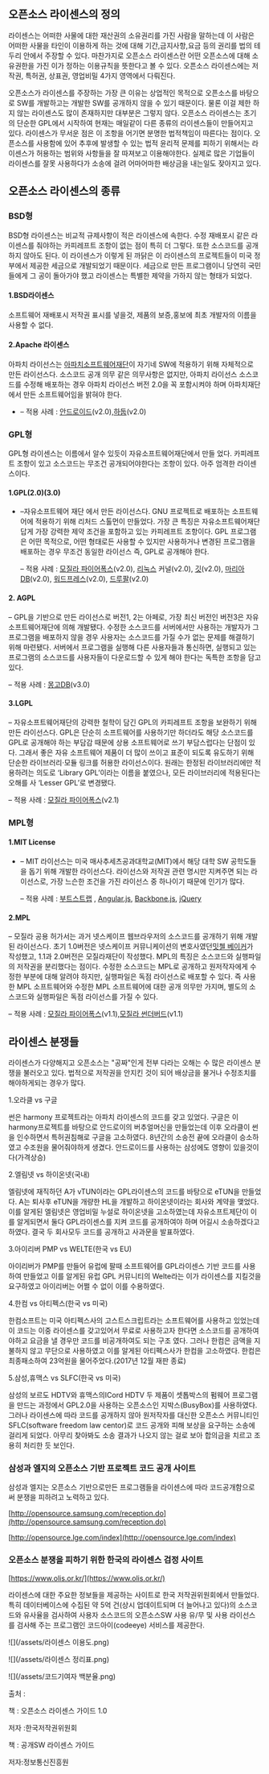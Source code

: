 ## 오픈소스 라이센스의 정의

라이센스는 어떠한 사물에 대한 재산권의 소유권리를 가진 사람을 말하는데 이 사람은 어떠한 사물을 타인이 이용하게 하는 것에 대해 기간,금지사항,요금 등의 권리를 법의 테두리 안에서 주장할 수 있다. 마찬가지로 오픈소스 라이센스란 어떤 오픈소스에 대해 소유권한을 가진 이가 정하는 이용규칙을 뜻한다고 볼 수 있다. 오픈소스 라이센스에는 저작권, 특허권, 상표권, 영업비밀 4가지 영역에서 다뤄진다.

오픈소스가 라이센스를 주장하는 가장 큰 이유는 상업적인 목적으로 오픈소스를 바탕으로 SW를 개발하고는 개발한 SW를 공개하지 않을 수 있기 때문이다. 물론 이걸 제한 하지 않는 라이센스도 많이 존재하지만 대부분은 그렇지 않다. 오픈소스 라이센스는 초기의 단순한 GPL에서 시작하여 현재는 매일같이 다른 종류의 라이센스들이 만들어지고 있다. 라이센스가 무서운 점은 이 조항을 어기면 분명한 법적책임이 따른다는 점이다. 오픈소스를 사용함에 있어 추후에 발생할 수 있는 법적 윤리적 문제를 피하기 위해서는 라이센스가 허용하는 범위와 사항들을 잘 따져보고 이용해야한다. 실제로 많은 기업들이 라이센스를 잘못 사용하다가 소송에 걸려 어마어마한 배상금을 내는일도 잦아지고 있다.

## 오픈소스 라이센스의 종류

### BSD형

BSD형 라이센스는 비교적 규제사항이 적은 라이센스에 속한다. 수정 재배포시 같은 라이센스를 줘야하는 카피레프트 조항이 없는 점이 특히 더 그렇다. 또한 소스코드를 공개하지 않아도 된다. 이 라이센스가 이렇게 된 까닭은 이 라이센스의 프로젝트들이 미국 정부에서 제공한 세금으로 개발되었기 때문이다. 세금으로 만든 프로그램이니 당연히 국민들에게 그 공이 돌아가야 했고 라이센스는 특별한 제약을 가하지 않는 형태가 되었다.

#### 1.BSD라이센스

소프트웨어 재배포시 저작권 표시를 넣을것, 제품의 보증,홍보에 최초 개발자의 이름을 사용할 수 없다.

#### 2.Apache 라이센스

아파치 라이선스는 [아파치소프트웨어재단](https://ko.wikipedia.org/wiki/아파치_소프트웨어_재단)이 자기네 SW에 적용하기 위해 자체적으로 만든 라이선스다. 소스코드 공개 의무 같은 의무사항은 없지만, 아파치 라이선스 소스코드를 수정해 배포하는 경우 아파치 라이선스 버전 2.0을 꼭 포함시켜야 하며 아파치재단에서 만든 소프트웨어임을 밝혀야 한다.

* – 적용 사례 : [안드로이드](http://source.android.com/)\(v2.0\),[하둡](http://hadoop.apache.org/)\(v2.0\)

### GPL형

GPL형 라이센스는 이름에서 알수 있듯이 자유소프트웨어재단에서 만들 었다. 카피레프트 조항이 있고 소스코드는 무조건 공개되어야한다는 조항이 있다. 아주 엄격한 라이센스이다.

#### 1.GPL\(2.0\)\(3.0\)

* –자유소프트웨어 재단 에서 만든 라이선스다. GNU 프로젝트로 배포하는 소프트웨어에 적용하기 위해 리처드 스톨먼이 만들었다. 가장 큰 특징은 자유소프트웨어재단답게 가장 강력한 제약 조건을 포함하고 있는 카피레프트 조항이다. GPL 프로그램은 어떤 목적으로, 어떤 형태로든 사용할 수 있지만 사용하거나 변경된 프로그램을 배포하는 경우 무조건 동일한 라이선스 즉, GPL로 공개해야 한다.

  – 적용 사례 : [모질라 파이어폭스](http://www.mozilla.or.kr/ko/firefox/)\(v2.0\), [리눅스](http://www.bloter.net/archives/www.linux.org/) 커널\(v2.0\), [깃](http://git-scm.com/)\(v2.0\), [마리아DB](https://mariadb.org/)\(v2.0\), [워드프레스](http://wordpress.org/)\(v2.0\), [드루팔](http://drupal.org/)\(v2.0\)

#### 2. AGPL

– GPL을 기반으로 만든 라이선스로 버전1, 2는 아페로, 가장 최신 버전인 버전3은 자유소프트웨어재단에 의해 개발됐다. 수정한 소스코드를 서버에서만 사용하는 개발자가 그 프로그램을 배포하지 않을 경우 사용자는 소스코드를 가질 수가 없는 문제를 해결하기 위해 마련됐다. 서버에서 프로그램을 실행해 다른 사용자들과 통신하면, 실행되고 있는 프로그램의 소스코드를 사용자들이 다운로드할 수 있게 해야 한다는 독특한 조항을 담고 있다.

– 적용 사례 : [몽고DB](http://www.mongodb.org/)\(v3.0\)

#### 3.LGPL

– 자유소프트웨어재단의 강력한 철학이 담긴 GPL의 카피레프트 조항을 보완하기 위해 만든 라이선스다. GPL은 단순히 소프트웨어를 사용하기만 하더라도 해당 소스코드를 GPL로 공개해야 하는 부담감 때문에 상용 소프트웨어로 쓰기 부담스럽다는 단점이 있다. 그래서 좋은 자유 소프트웨어 제품이 더 많이 쓰이고 표준이 되도록 유도하기 위해 단순한 라이브러리·모듈 링크를 허용한 라이선스이다. 원래는 한정된 라이브러리에만 적용하려는 의도로 ‘Library GPL’이라는 이름을 붙였으나, 모든 라이브러리에 적용된다는 오해를 사 ‘Lesser GPL’로 변경됐다.

– 적용 사례 : [모질라 파이어폭스](http://www.mozilla.or.kr/ko/firefox/)\(v2.1\)

### MPL형

#### 1.MIT License

* – MIT 라이선스는 미국 매사추세츠공과대학교\(MIT\)에서 해당 대학 SW 공학도들을 돕기 위해 개발한 라이선스다. 라이선스와 저작권 관련 명시만 지켜주면 되는 라이선스로, 가장 느슨한 조건을 가진 라이선스 중 하나이기 때문에 인기가 많다.

  – 적용 사례 : [부트스트랩](http://getbootstrap.com/) , [Angular.js](https://angularjs.org/), [Backbone.js](http://backbonejs.org/), [jQuery](http://jquery.com/)

#### 2.MPL

– 모질라 공용 허가서는 과거 넷스케이프 웹브라우저의 소스코드를 공개하기 위해 개발된 라이선스다. 초기 1.0버전은 넷스케이프 커뮤니케이션의 변호사였던[밋첼 베이커](https://en.wikipedia.org/wiki/Mitchell_Baker)가 작성했고, 1.1과 2.0버전은 모질라재단이 작성했다. MPL의 특징은 소스코드와 실행파일의 저작권을 분리했다는 점이다. 수정한 소스코드는 MPL로 공개하고 원저작자에게 수정한 부분에 대해 알려야 하지만, 실행파일은 독점 라이선스로 배포할 수 있다. 즉 사용한 MPL 소프트웨어와 수정한 MPL 소프트웨어에 대한 공개 의무만 가지며, 별도의 소스코드와 실행파일은 독점 라이선스를 가질 수 있다.

– 적용 사례 : [모질라 파이어폭스](http://www.mozilla.or.kr/ko/firefox/)\(v1.1\),[모질라 썬더버드](https://www.mozilla.org/ko/thunderbird/)\(v1.1\)

## 라이센스 분쟁들

라이센스가 다양해지고 오픈소스는 "공짜"인게 전부 다라는 오해는 수 많은 라이센스 분쟁을 불러오고 있다. 법적으로 저작권을 안지킨 것이 되어 배상금을 물거나 수정조치를 해야하게되는 경우가 많다.

1.오라클 vs 구글

썬은 harmony 프로젝트라는 아파치 라이센스의 코드를 갖고 있었다. 구글은 이 harmony프로젝트를 바탕으로 안드로이의 버추얼머신을 만들었는데 이후 오라클이 썬을 인수하면서 특허권침해로 구글을 고소하였다. 8년간의 소송전 끝에 오라클이 승소하였고 수조원을 물어줘야하게 생겼다. 안드로이드를 사용하는 삼성에도 영향이 있을것이다\(가격상승\)

2.엘림넷 vs 하이온넷\(국내\)

엘림넷에 재직하던 A가 vTUN이라는 GPL라이센스의 코드를 바탕으로 eTUN을 만들었다. A는 퇴사후 eTUN을 개량한 HL을 개발하고 하이온넷이라는 회사와 계약을 맺었다. 이를 알게된 엘림넷은 영업비밀 누설로 하이온넷을 고소하였는데 자유소프트제단이 이를 알게되면서 둘다 GPL라이센스를 지켜 코드를 공개하여야 하며 어길시 소송하겠다고 하였다. 결국 두 회사모두 코드를 공개하고 사과문을 발표하였다.

3.아이리버 PMP vs WELTE\(한국 vs EU\)

아이리버가 PMP를 만들어 유럽에 팔때 소프트웨어를 GPL라이센스 기반 코드를 사용하여 만들었고 이를 알게된 유럽 GPL 커뮤니티의 Welte라는 이가 라이센스를 지킬것을 요구하였고 아이리버는 어쩔 수 없이 이를 수용하였다.

4.한컴 vs 아티펙스\(한국 vs 미국\)

한컴소프트는 미국 아티펙스사의 고스트스크립트라는 소프트웨어를 사용하고 있었는데 이 코드는 이중 라이센스를 갖고있어서 무료로 사용하고자 한다면 소스코드를 공개하여야하고 요금을 낼 경우만 코드를 비공개하여도 되는 구조 였다. 그러나 한컴은 금액을 지불하지 않고 무단으로 사용하였고 이를 알게된 아티펙스사가 한컴을 고소하였다. 한컴은 최종패소하여 23억원을 물어주었다.\(2017년 12월 재판 종료\)

5.삼성,휴맥스 vs SLFC\(한국 vs 미국\)

삼성의 보르도 HDTV와 휴맥스의ICord HDTV 두 제품이 셋톱박스의 펌웨어 프로그램을 만드는 과정에서 GPL2.0을 사용하는 오픈소스인 지박스\(BusyBox\)를 사용하였다. 그러나 라이센스에 따라 코드를 공개하지 않아 원저작자를 대신한 오픈소스 커뮤니티인 SFLC\(software freedom law centor\)로 코드 공개와 피해 보상을 요구하는 소송에 걸리게 되었다. 아무리 찾아봐도 소송 결과가 나오지 않는 걸로 보아 합의금을 치르고 조용히 처리한 듯 보인다.

### 삼성과 엘지의 오픈소스 기반 프로젝트 코드 공개 사이트

삼성과 엘지는 오픈소스 기반으로만든 프로그램들을 라이센스에 따라 코드공개함으로 써 분쟁을 피하려고 노력하고 있다.

[http://opensource.samsung.com/reception.do](http://opensource.samsung.com/reception.do)

[http://opensource.lge.com/index](http://opensource.lge.com/index)

### 오픈소스 분쟁을 피하기 위한 한국의 라이센스 검정 사이트

[https://www.olis.or.kr/](https://www.olis.or.kr/)

라이센스에 대한 주요한 정보들을 제공하는 사이트로 한국 저작권위원회에서 만들었다. 특히 데이터베이스에 수집된 약 5억 건\(상시 업데이트되며 더 늘어나고 있다\)의 소스코드와 유사율을 검사하여 사용자 소스코드의 오픈소스SW 사용 유/무 및 사용 라이선스를 검사해 주는 프로그램인 코드아이\(codeeye\) 서비스를 제공한다.

![](/assets/라이센스 이용도.png)

![](/assets/라이센스 정리표.png)

![](/assets/코드기여자 백분율.png)

출처 :

책 : 오픈소스 라이센스 가이드 1.0

저자 :한국저작권위원회

책 : 공개SW 라이센스 가이드

저자:정보통신진흥원

